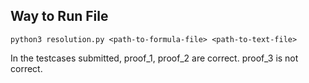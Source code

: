 ## Way to Run File
```
python3 resolution.py <path-to-formula-file> <path-to-text-file> 
```
In the testcases submitted, proof_1, proof_2 are correct. proof_3 is not correct.